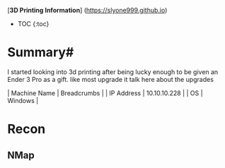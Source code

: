 [**3D Printing Information**] (https://slyone999.github.io)

[//]: # (# -- 5 spaces before)
[//]: # (## -- 4 spaces before)
[//]: # (### -- 3 spaces before)
[//]: # (#### -- 2 spaces before)
[//]: # (##### -- 1 space before)

* TOC
{:toc}

# Summary#

I started looking into 3d printing after being lucky enough to be given an Ender 3 Pro <link> as a gift. 
like most upgrade it
talk here about the upgrades

| Machine Name | Breadcrumbs |
| IP Address | 10.10.10.228 |
| OS | Windows |

# Recon

## NMap